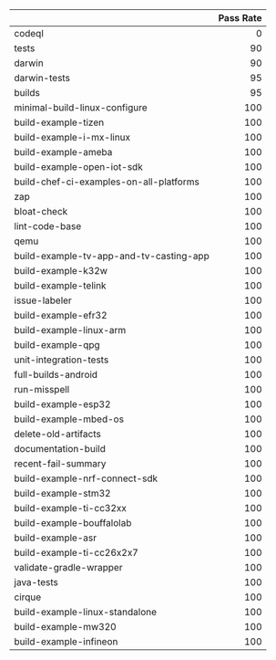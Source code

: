 |                                         |   Pass Rate |
|:----------------------------------------|------------:|
| codeql                                  |           0 |
| tests                                   |          90 |
| darwin                                  |          90 |
| darwin-tests                            |          95 |
| builds                                  |          95 |
| minimal-build-linux-configure           |         100 |
| build-example-tizen                     |         100 |
| build-example-i-mx-linux                |         100 |
| build-example-ameba                     |         100 |
| build-example-open-iot-sdk              |         100 |
| build-chef-ci-examples-on-all-platforms |         100 |
| zap                                     |         100 |
| bloat-check                             |         100 |
| lint-code-base                          |         100 |
| qemu                                    |         100 |
| build-example-tv-app-and-tv-casting-app |         100 |
| build-example-k32w                      |         100 |
| build-example-telink                    |         100 |
| issue-labeler                           |         100 |
| build-example-efr32                     |         100 |
| build-example-linux-arm                 |         100 |
| build-example-qpg                       |         100 |
| unit-integration-tests                  |         100 |
| full-builds-android                     |         100 |
| run-misspell                            |         100 |
| build-example-esp32                     |         100 |
| build-example-mbed-os                   |         100 |
| delete-old-artifacts                    |         100 |
| documentation-build                     |         100 |
| recent-fail-summary                     |         100 |
| build-example-nrf-connect-sdk           |         100 |
| build-example-stm32                     |         100 |
| build-example-ti-cc32xx                 |         100 |
| build-example-bouffalolab               |         100 |
| build-example-asr                       |         100 |
| build-example-ti-cc26x2x7               |         100 |
| validate-gradle-wrapper                 |         100 |
| java-tests                              |         100 |
| cirque                                  |         100 |
| build-example-linux-standalone          |         100 |
| build-example-mw320                     |         100 |
| build-example-infineon                  |         100 |